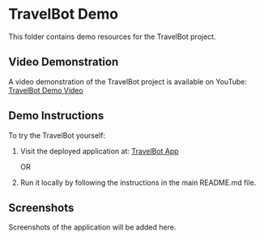 # TravelBot Demo

This folder contains demo resources for the TravelBot project.

## Video Demonstration

A video demonstration of the TravelBot project is available on YouTube:
[TravelBot Demo Video](https://www.youtube.com/your-video-link-here)

## Demo Instructions

To try the TravelBot yourself:

1. Visit the deployed application at: [TravelBot App](https://your-render-deployment-url.onrender.com)
   
   OR

2. Run it locally by following the instructions in the main README.md file.

## Screenshots

Screenshots of the application will be added here.